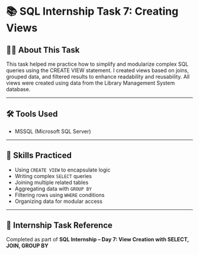 # 📚 SQL Internship Task 7: Creating Views

## 👩‍💻 About This Task

This task helped me practice how to simplify and modularize complex SQL queries using the CREATE VIEW statement. I created views based on joins, grouped data, and filtered results to enhance readability and reusability.
All views were created using data from the Library Management System database.

---

## 🛠️ Tools Used

- MSSQL (Microsoft SQL Server)

---

## 🧠 Skills Practiced

- Using `CREATE VIEW` to encapsulate logic  
- Writing complex `SELECT` queries  
- Joining multiple related tables  
- Aggregating data with `GROUP BY`  
- Filtering rows using `WHERE` conditions  
- Organizing data for modular access  

---

## 📅 Internship Task Reference

Completed as part of **SQL Internship – Day 7: View Creation with SELECT, JOIN, GROUP BY**
